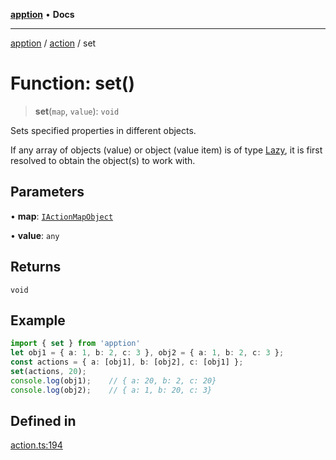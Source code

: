 [**apption**](../../README.md) • **Docs**

***

[apption](../../modules.md) / [action](../README.md) / set

# Function: set()

> **set**(`map`, `value`): `void`

Sets specified properties in different objects.

If any array of objects (value) or object (value item) is of type [Lazy](../classes/Lazy.md), it is first resolved to obtain the 
object(s) to work with.

## Parameters

• **map**: [`IActionMapObject`](../type-aliases/IActionMapObject.md)

• **value**: `any`

## Returns

`void`

## Example

```ts
import { set } from 'apption'
let obj1 = { a: 1, b: 2, c: 3 }, obj2 = { a: 1, b: 2, c: 3 };
const actions = { a: [obj1], b: [obj2], c: [obj1] };
set(actions, 20);
console.log(obj1);    // { a: 20, b: 2, c: 20}
console.log(obj2);    // { a: 1, b: 20, c: 3}
```

## Defined in

[action.ts:194](https://github.com/mksunny1/apption/blob/8a5b4dcedc594ef8c2d14b969bb9eb94e7e47749/src/action.ts#L194)
